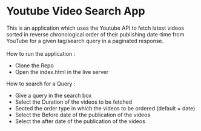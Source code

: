 # Youtube Video Search App
This is an application which uses the Youtube API to fetch latest videos sorted in reverse chronological order of their publishing date-time from YouTube for a given tag/search query in a paginated response. <br />
<br />
How to run the application :<br />
- Clone the Repo
- Open the index.html in the live server

How to search for a Query :<br />
- Give a query in the search box
- Select the Duration of the videos to be fetched
- Sected the order type in which the videos to be ordered (default = date)
- Select the Before date of the publication of the videos
- Select the after date of the publication of the videos